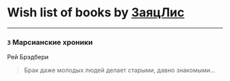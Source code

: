 # Wish list of books by [ЗаяцЛис](https://plus.google.com/u/0/112388384595246311466/)
---

### `3` Марсианские хроники
Рей Брэдбери
> Брак даже молодых людей делает старыми, давно знакомыми…

